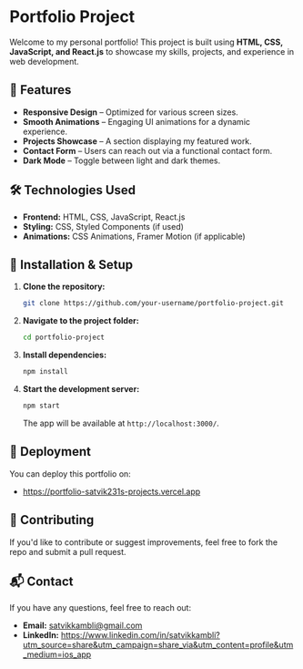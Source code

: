 # Portfolio Project  

Welcome to my personal portfolio! This project is built using **HTML, CSS, JavaScript, and React.js** to showcase my skills, projects, and experience in web development.  

## 🚀 Features  

- **Responsive Design** – Optimized for various screen sizes.  
- **Smooth Animations** – Engaging UI animations for a dynamic experience.  
- **Projects Showcase** – A section displaying my featured work.  
- **Contact Form** – Users can reach out via a functional contact form.  
- **Dark Mode** – Toggle between light and dark themes.  

## 🛠️ Technologies Used  

- **Frontend:** HTML, CSS, JavaScript, React.js  
- **Styling:** CSS, Styled Components (if used)  
- **Animations:** CSS Animations, Framer Motion (if applicable)  



## 🔧 Installation & Setup  

1. **Clone the repository:**  
   ```sh
   git clone https://github.com/your-username/portfolio-project.git
   ```
2. **Navigate to the project folder:**  
   ```sh
   cd portfolio-project
   ```
3. **Install dependencies:**  
   ```sh
   npm install
   ```
4. **Start the development server:**  
   ```sh
   npm start
   ```
   The app will be available at `http://localhost:3000/`.  

## 📌 Deployment  

You can deploy this portfolio on:  

- https://portfolio-satvik231s-projects.vercel.app

## 🤝 Contributing  

If you'd like to contribute or suggest improvements, feel free to fork the repo and submit a pull request.  

## 📬 Contact  

If you have any questions, feel free to reach out:  

- **Email:** satvikkambli@gmail.com  
- **LinkedIn:** https://www.linkedin.com/in/satvikkambli?utm_source=share&utm_campaign=share_via&utm_content=profile&utm_medium=ios_app